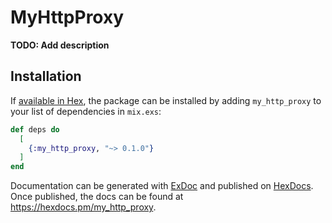 # MyHttpProxy

**TODO: Add description**

## Installation

If [available in Hex](https://hex.pm/docs/publish), the package can be installed
by adding `my_http_proxy` to your list of dependencies in `mix.exs`:

```elixir
def deps do
  [
    {:my_http_proxy, "~> 0.1.0"}
  ]
end
```

Documentation can be generated with [ExDoc](https://github.com/elixir-lang/ex_doc)
and published on [HexDocs](https://hexdocs.pm). Once published, the docs can
be found at <https://hexdocs.pm/my_http_proxy>.

